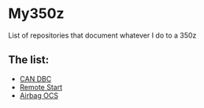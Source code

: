 # My350z
List of repositories that document whatever I do to a 350z



## The list:

 - [CAN DBC](https://github.com/martitaaaa/350z-CAN-DBC)
 - [Remote Start](https://github.com/martitaaaa/350z-Remote-Start)
 - [Airbag OCS](https://github.com/martitaaaa/350z-Airbag-OCS)
